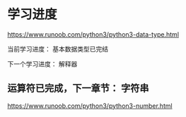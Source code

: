 # 学习进度

https://www.runoob.com/python3/python3-data-type.html

当前学习进度： 基本数据类型已完结

下一个学习进度： 解释器

## 运算符已完成，下一章节： 字符串

https://www.runoob.com/python3/python3-number.html
